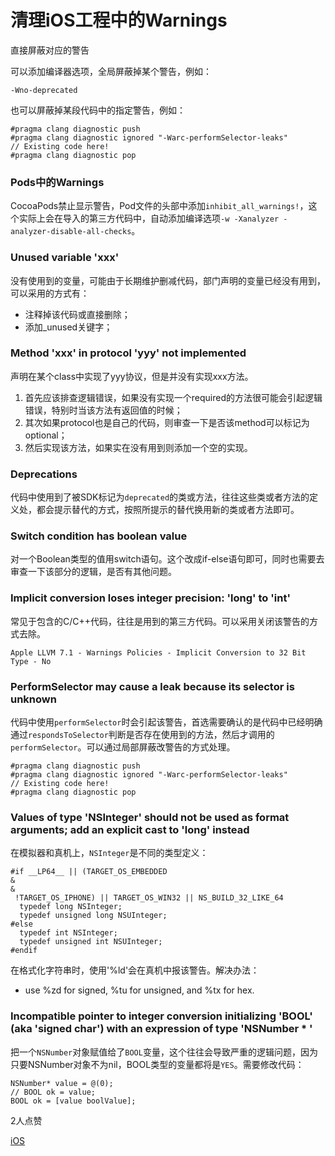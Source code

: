 # 清理iOS工程中的Warnings

直接屏蔽对应的警告

可以添加编译器选项，全局屏蔽掉某个警告，例如：

```
-Wno-deprecated

```

也可以屏蔽掉某段代码中的指定警告，例如：

```
#pragma clang diagnostic push
#pragma clang diagnostic ignored "-Warc-performSelector-leaks"
// Existing code here!
#pragma clang diagnostic pop

```

### Pods中的Warnings

CocoaPods禁止显示警告，Pod文件的头部中添加`inhibit_all_warnings!`，这个实际上会在导入的第三方代码中，自动添加编译选项`-w -Xanalyzer -analyzer-disable-all-checks`。

### Unused variable 'xxx'

没有使用到的变量，可能由于长期维护删减代码，部门声明的变量已经没有用到，可以采用的方式有：

* 注释掉该代码或直接删除；
* 添加\_unused关键字；

### Method 'xxx' in protocol 'yyy' not implemented

声明在某个class中实现了yyy协议，但是并没有实现xxx方法。

1. 首先应该排查逻辑错误，如果没有实现一个required的方法很可能会引起逻辑错误，特别时当该方法有返回值的时候；
2. 其次如果protocol也是自己的代码，则审查一下是否该method可以标记为optional；
3. 然后实现该方法，如果实在没有用到则添加一个空的实现。

### Deprecations

代码中使用到了被SDK标记为`deprecated`的类或方法，往往这些类或者方法的定义处，都会提示替代的方式，按照所提示的替代换用新的类或者方法即可。

### Switch condition has boolean value

对一个Boolean类型的值用switch语句。这个改成if-else语句即可，同时也需要去审查一下该部分的逻辑，是否有其他问题。

### Implicit conversion loses integer precision: 'long' to 'int'

常见于包含的C/C++代码，往往是用到的第三方代码。可以采用关闭该警告的方式去除。

```
Apple LLVM 7.1 - Warnings Policies - Implicit Conversion to 32 Bit Type - No

```

### PerformSelector may cause a leak because its selector is unknown

代码中使用`performSelector`时会引起该警告，首选需要确认的是代码中已经明确通过`respondsToSelector`判断是否存在使用到的方法，然后才调用的`performSelector`。可以通过局部屏蔽改警告的方式处理。

```
#pragma clang diagnostic push
#pragma clang diagnostic ignored "-Warc-performSelector-leaks"
// Existing code here!
#pragma clang diagnostic pop

```

### Values of type 'NSInteger' should not be used as format arguments; add an explicit cast to 'long' instead

在模拟器和真机上，`NSInteger`是不同的类型定义：

```
#if __LP64__ || (TARGET_OS_EMBEDDED 
&
&
 !TARGET_OS_IPHONE) || TARGET_OS_WIN32 || NS_BUILD_32_LIKE_64
  typedef long NSInteger;
  typedef unsigned long NSUInteger;
#else
  typedef int NSInteger;
  typedef unsigned int NSUInteger;
#endif

```

在格式化字符串时，使用'%ld'会在真机中报该警告。解决办法：

* use %zd for signed, %tu for unsigned, and %tx for hex.

### Incompatible pointer to integer conversion initializing 'BOOL' \(aka 'signed char'\) with an expression of type 'NSNumber \* '

把一个`NSNumber`对象赋值给了`BOOL`变量，这个往往会导致严重的逻辑问题，因为只要NSNumber对象不为nil，BOOL类型的变量都将是`YES`。需要修改代码：

```
NSNumber* value = @(0);
// BOOL ok = value;
BOOL ok = [value boolValue];

```

2人点赞

[iOS](https://www.jianshu.com/nb/6106545)

  


